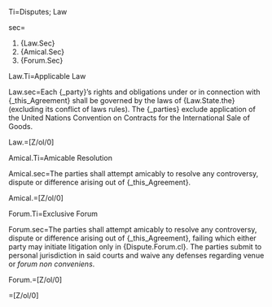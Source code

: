 Ti=Disputes; Law

sec=<ol><li>{Law.Sec}</li><li>{Amical.Sec}<br></li><li>{Forum.Sec}</li></ol>

Law.Ti=Applicable Law

Law.sec=Each {_party}’s rights and obligations under or in connection with {_this_Agreement} shall be governed by the laws of {Law.State.the} (excluding its conflict of laws rules). The {_parties} exclude application of the United Nations Convention on Contracts for the International Sale of Goods.

Law.=[Z/ol/0]

Amical.Ti=Amicable Resolution

Amical.sec=The parties shall attempt amicably to resolve any controversy, dispute or difference arising out of {_this_Agreement}.

Amical.=[Z/ol/0]

Forum.Ti=Exclusive Forum

Forum.sec=The parties shall attempt amicably to resolve any controversy, dispute or difference arising out of {_this_Agreement}, failing which either party may initiate litigation only in {Dispute.Forum.cl}. The parties submit to personal jurisdiction in said courts and waive any defenses regarding venue or <i>forum non conveniens</i>.

Forum.=[Z/ol/0]
  
=[Z/ol/0]

